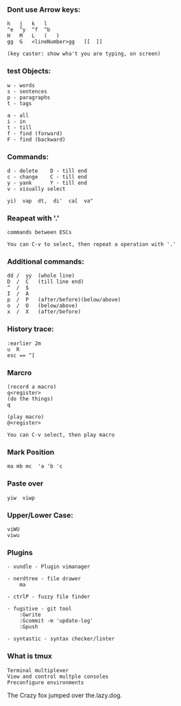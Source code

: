 ### Dont use Arrow keys:
    h   j   k   l
    ^e  ^y  ^f  ^b
    H   M   L   (   )
    gg  G   <lineNumber>gg   [[  ]]

    (key caster: show wha't you are typing, on screen)

### test Objects:
    w - words
    s - sentences
    p - paragraphs
    t - tags

    a - all
    i - in
    t - till
    f - find (forward)
    F - find (backward)

### Commands:
    d - delete    D - till end
    c - change    C - till end
    y - yank      Y - till end
    v - visually select

    yi)  vap  dt,  di'  ca[  va"

### Reapeat with '.'
    commands between ESCs

    You can C-v to select, then repeat a operation with '.'

### Additional commands:
    dd /  yy  (whole line)
    D  /  C   (till line end)
    ^  /  $
    I  /  A
    p  /  P   (after/before)(below/above)
    o  /  O   (below/above)
    x  /  X   (after/before)

### History trace:
    :earlier 2m
    u  R
    esc == ^[

### Marcro
    (record a macro)
    q<register>
    (do the things)
    q

    (play macro)
    @<register>

    You can C-v select, then play macro

### Mark Position
    ma mb mc  'a 'b 'c

### Paste over
    yiw  viwp

### Upper/Lower Case:
    viWU
    viwu

### Plugins
    - vundle - Plugin vimanager

    - nerdtree - file drawer
        ma

    - ctrlP - fuzzy file finder

    - fugitive - git tool
        :Gwrite
        :Gcommit -m 'update-log'
        :Gpush

    - syntastic - syntax checker/linter

### What is tmux
    Terminal multiplexer
    View and control multple consoles
    Preconfigure environments

The Crazy fox jumped over the.lazy.dog.
